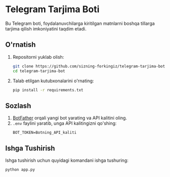 # Telegram Tarjima Boti

Bu Telegram boti, foydalanuvchilarga kiritilgan matnlarni boshqa tillarga tarjima qilish imkoniyatini taqdim etadi.

## O'rnatish

1. Repositorni yuklab olish:
    ```bash
    git clone https://github.com/sizning-forkingiz/telegram-tarjima-bot.git
    cd telegram-tarjima-bot
    ```

2. Talab etilgan kutubxonalarini o'rnating:
    ```bash
    pip install -r requirements.txt
    ```

## Sozlash

1. [BotFather](https://core.telegram.org/bots#botfather) orqali yangi bot yarating va API kalitini oling.
2. `.env` faylini yaratib, unga API kalitingizni qo'shing:
    ```env
    BOT_TOKEN=Botning_API_kaliti
    ```

## Ishga Tushirish

Ishga tushirish uchun quyidagi komandani ishga tushuring:
```bash
python app.py
